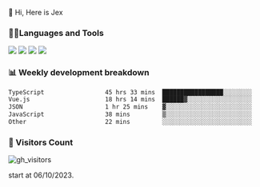  👋 Hi, Here is Jex

 

### 🧑‍💻Languages and Tools

<code><a href="https://react.dev"><img src="https://api.iconify.design/logos:react.svg" /></a></code>
<code><a href="https://github.com/vuejs/core"><img src="https://api.iconify.design/logos:vue.svg" /></a></code> 
<code><a href="https://github.com/microsoft/TypeScript"><img src="https://api.iconify.design/logos:typescript-icon.svg" /></a></code>
<code><a href="https://threejs.org/"><img src="https://api.iconify.design/logos:threejs.svg" /></a></code>

### 📊 Weekly development breakdown

<!--START_SECTION:waka-->

```txt
TypeScript                 45 hrs 33 mins  █████████████████░░░░░░░░   68.17 %
Vue.js                     18 hrs 14 mins  ██████▓░░░░░░░░░░░░░░░░░░   27.30 %
JSON                       1 hr 25 mins    ▓░░░░░░░░░░░░░░░░░░░░░░░░   02.13 %
JavaScript                 38 mins         ▒░░░░░░░░░░░░░░░░░░░░░░░░   00.96 %
Other                      22 mins         ░░░░░░░░░░░░░░░░░░░░░░░░░   00.55 %
```

<!--END_SECTION:waka-->


### 👀 Visitors Count

![gh_visitors](https://profile-counter.glitch.me/jexlau/count.svg)

start at 06/10/2023.
